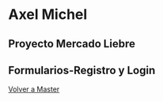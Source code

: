 <h1>Axel Michel</h1>
<h2>Proyecto Mercado Liebre</h2>
<h2><strong>Formularios-Registro y Login</strong></h2>
<a href="https://github.com/axelmichel515/mercadoLiebre/tree/master">Volver a Master</a>
